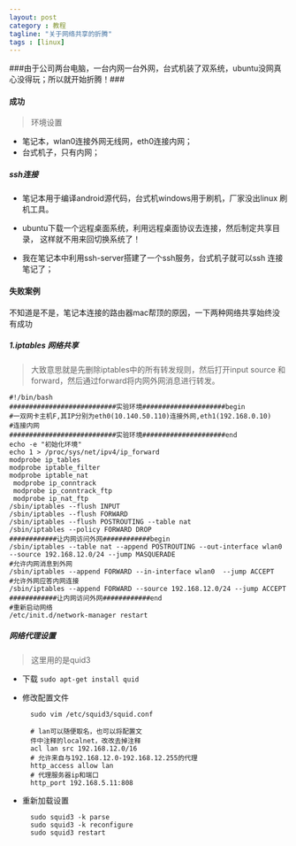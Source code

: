 ```yaml
---
layout: post
category : 教程 
tagline: "关于网络共享的折腾"
tags : [linux]
---
```




###由于公司两台电脑，一台内网一台外网，台式机装了双系统，ubuntu没网真心没得玩；所以就开始折腾！###


#### 成功 ####
> 环境设置
* 笔记本，wlan0连接外网无线网，eth0连接内网；
* 台式机子，只有内网；
##### ssh连接 #####
* 笔记本用于编译android源代码，台式机windows用于刷机，厂家没出linux
  刷机工具。
* ubuntu下载一个远程桌面系统，利用远程桌面协议去连接，然后制定共享目录，
  这样就不用来回切换系统了！

* 我在笔记本中利用ssh-server搭建了一个ssh服务，台式机子就可以ssh 连接
  笔记了；

#### 失败案例 ####
不知道是不是，笔记本连接的路由器mac帮顶的原因，一下两种网络共享始终没
有成功
##### 1.iptables 网络共享 #####
> 大致意思就是先删除iptables中的所有转发规则，然后打开input source 和
> forward，然后通过forward将内网外网消息进行转发。

   
    #!/bin/bash
    ###########################实验环境#####################begin
    #一双网卡主机F,其IP分别为eth0(10.140.50.110)连接外网,eth1(192.168.0.10)
    #连接内网 
    ###########################实验环境#####################end
    echo -e "初始化环境"
    echo 1 > /proc/sys/net/ipv4/ip_forward
    modprobe ip_tables
    modprobe iptable_filter
    modprobe iptable_nat
     modprobe ip_conntrack
     modprobe ip_conntrack_ftp
     modprobe ip_nat_ftp
    /sbin/iptables --flush INPUT
    /sbin/iptables --flush FORWARD
    /sbin/iptables --flush POSTROUTING --table nat
    /sbin/iptables --policy FORWARD DROP
    ############让内网访问外网############begin
    /sbin/iptables --table nat --append POSTROUTING --out-interface wlan0 --source 192.168.12.0/24 --jump MASQUERADE
    #允许内网消息到外网
    /sbin/iptables --append FORWARD --in-interface wlan0  --jump ACCEPT
    #允许外网应答内网连接
    /sbin/iptables --append FORWARD --source 192.168.12.0/24 --jump ACCEPT
    ############让内网访问外网############end
    #重新启动网络
    /etc/init.d/network-manager restart
 



##### 网络代理设置  #####
> 这里用的是quid3
* 下载
  `sudo apt-get install quid`
* 修改配置文件

        sudo vim /etc/squid3/squid.conf

        # lan可以随便取名，也可以将配置文
        件中注释的localnet，改改去掉注释
        acl lan src 192.168.12.0/16
        # 允许来自与192.168.12.0-192.168.12.255的代理
        http_access allow lan
        # 代理服务器ip和端口
        http_port 192.168.5.11:808


* 重新加载设置

        sudo squid3 -k parse
        sudo squid3 -k reconfigure
        sudo squid3 restart
